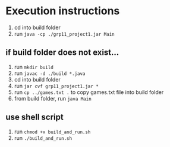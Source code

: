 # Execution instructions
1) cd into build folder
2) run `java -cp ./grp11_project1.jar Main`

## if build folder does not exist...
1) run `mkdir build`
2) run `javac -d ./build *.java`
3) cd into build folder
4) run `jar cvf grp11_project1.jar *`
5) run `cp ../games.txt .` to copy games.txt file into build folder
6) from build folder, run `java Main`

## use shell script
1) run `chmod +x build_and_run.sh`
2) run `./build_and_run.sh`